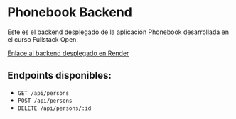 # Phonebook Backend

Este es el backend desplegado de la aplicación Phonebook desarrollada en el curso Fullstack Open.

[Enlace al backend desplegado en Render](https://phonebook-backend-kwgg.onrender.com)

## Endpoints disponibles:

- `GET /api/persons`
- `POST /api/persons`
- `DELETE /api/persons/:id`
